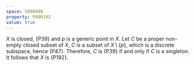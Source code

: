 ```yaml
---
space: S000008
property: P000192
value: true
---
```


$X$ is closed, {P39} and $p$ is a generic point in $X$. Let $C$ be a proper non-empty closed subset of $X$, $C$ is a subset of $X \setminus \{p\}$, which is a discrete subspace, hence {P47}. Therefore, $C$ is {P39} if and only if $C$ is a singleton. It follows that $X$ is {P192}.